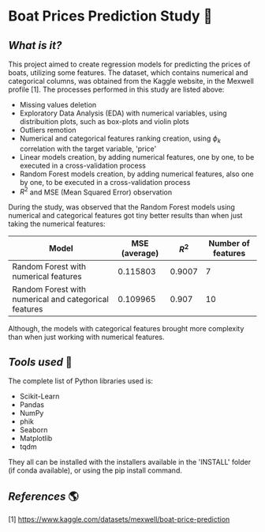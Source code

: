 # **Boat Prices Prediction Study** :speedboat:

## *What is it?*

This project aimed to create regression models for predicting the prices of boats, utilizing some features. The dataset, which contains numerical and categorical columns, was obtained from the Kaggle website, in the Mexwell profile [1]. The processes performed in this study are listed above:

- Missing values deletion
- Exploratory Data Analysis (EDA) with numerical variables, using distribuition plots, such as box-plots and violin plots
- Outliers remotion
- Numerical and categorical features ranking creation, using $\phi_k$ correlation with the target variable, 'price'
- Linear models creation, by adding numerical features, one by one, to be executed in a cross-validation process
- Random Forest models creation, by adding numerical features, also one by one, to be executed in a cross-validation process
- $R^2$ and MSE (Mean Squared Error) observation

During the study, was observed that the Random Forest models using numerical and categorical features got tiny better results than when just taking the numerical features:

| Model | MSE (average) | $R^2$ | Number of features |
| --- | --- | --- | --- |
| Random Forest with numerical features | 0.115803 | 0.9007 | 7 |
| Random Forest with numerical and categorical features | 0.109965 | 0.907 | 10 |

Although, the models with categorical features brought more complexity than when just working with numerical features.

## *Tools used* :hammer:
The complete list of Python libraries used is:
- Scikit-Learn
- Pandas
- NumPy
- phik
- Seaborn
- Matplotlib
- tqdm

They all can be installed with the installers available in the 'INSTALL' folder (if conda available), or using the pip install command.

## *References* :earth_americas:

[1] https://www.kaggle.com/datasets/mexwell/boat-price-prediction